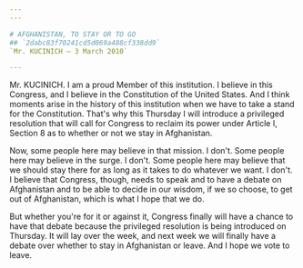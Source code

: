```yaml
---
---

# AFGHANISTAN, TO STAY OR TO GO
## `2dabc83f70241cd5d069a488cf338dd9`
`Mr. KUCINICH — 3 March 2010`

---
```



Mr. KUCINICH. I am a proud Member of this institution. I believe in 
this Congress, and I believe in the Constitution of the United States. 
And I think moments arise in the history of this institution when we 
have to take a stand for the Constitution. That's why this Thursday I 
will introduce a privileged resolution that will call for Congress to 
reclaim its power under Article I, Section 8 as to whether or not we 
stay in Afghanistan.

Now, some people here may believe in that mission. I don't. Some 
people here may believe in the surge. I don't. Some people here may 
believe that we should stay there for as long as it takes to do 
whatever we want. I don't. I believe that Congress, though, needs to 
speak and to have a debate on Afghanistan and to be able to decide in 
our wisdom, if we so choose, to get out of Afghanistan, which is what I 
hope that we do.

But whether you're for it or against it, Congress finally will have a 
chance to have that debate because the privileged resolution is being 
introduced on Thursday. It will lay over the week, and next week we 
will finally have a debate over whether to stay in Afghanistan or 
leave. And I hope we vote to leave.
